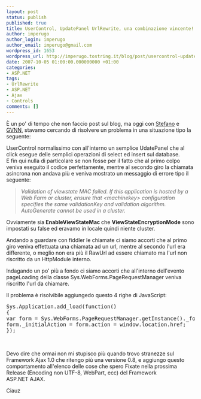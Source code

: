 ```yaml
---
layout: post
status: publish
published: true
title: UserControl, UpdatePanel UrlRewrite, una combinazione vincente!
author: imperugo
author_login: imperugo
author_email: imperugo@gmail.com
wordpress_id: 1653
wordpress_url: http://imperugo.tostring.it/blog/post/usercontrol-updatepanel-urlrewrite-una-combinazione-vincente/
date: 2007-10-05 01:00:00.000000000 +01:00
categories:
- ASP.NET
tags:
- UrlRewrite
- ASP.NET
- Ajax
- Controls
comments: []
---
```

<p><span>&Egrave;&nbsp;un po' di tempo che non faccio post sul blog, ma oggi con <a href="http://blogs.aspitalia.com/sm15455">Stefano</a> e <a onclick="blankUrl(this.href); return false;" href="http://www.gvnn.it/">GVNN</a>, stavamo cercando di risolvere un problema in una situazione tipo la seguente: </span></p>
<p>UserControl normalissimo con all'interno un semplice UdatePanel che al click esegue delle semplici operazioni di select ed insert sul database.<br />
E fin qui nulla di particolare se non fosse per il fatto che al primo colpo veniva eseguito il codice perfettamente, mentre al secondo giro la chiamata asincrona non andava pi&ugrave; e veniva mostrato un messaggio di errore tipo il seguente:</p>
<blockquote>
<p><em>Validation of viewstate MAC failed. If this application is hosted by a Web Farm or cluster, ensure that &lt;machinekey&gt;&nbsp;configuration specifies the same validationKey and validation algorithm. AutoGenerate cannot be used in a cluster.</em></p>
</blockquote>
<p>Ovviamente sia <strong>EnableViewStateMac </strong>che <strong>ViewStateEncryptionMode</strong> sono impostati su false ed eravamo in locale quindi niente cluster.</p>
<p>Andando a guardare con fiddler le chiamate ci siamo accorti che al primo giro veniva effettuata una chiamata ad un url, mentre al secondo l'url era differente, o meglio non era pi&ugrave; il RawUrl ad essere chiamato ma l'url non riscritto da un HttpModule interno.</p>
<p>Indagando un po' pi&ugrave; a fondo ci siamo accorti che all'interno dell'evento pageLoading della classe Sys.WebForms.PageRequestManager veniva riscritto l'url da chiamare.</p>
<p>Il problema &egrave; risolvibile aggiungedo questo 4 righe di JavaScript:</p>
<pre title="code" class="brush: csharp">
Sys.Application.add_load(function()
{
var form = Sys.WebForms.PageRequestManager.getInstance()._form;
form._initialAction = form.action = window.location.href;
});</pre>
<p>&nbsp;</p>
<p>Devo dire che ormai non mi stupisco pi&ugrave; quando trovo stranezze sul Framework Ajax 1.0 che ritengo pi&ugrave; una versione 0.8, e aggiungo questo comportamento all'elenco delle cose che spero Fixate nella prossima Release (Encoding non UTF-8, WebPart, ecc)&nbsp;del Framework ASP.NET&nbsp;AJAX.</p>
<p>Ciauz</p>
<p>&nbsp;</p>
